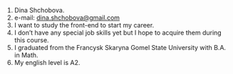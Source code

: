 1. Dina Shchobova.
1. e-mail: dina.shchobova@gmail.com
1. I want to study the front-end to start my career.
1. I don’t have any special job skills yet but I hope to acquire them during this course.
1. I graduated from the Francysk Skaryna Gomel State University with B.A. in Math.
1. My english level is A2.
